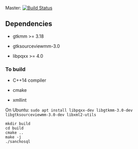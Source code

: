 Master: [![Build Status](https://travis-ci.org/lchsk/sanchosql.svg?branch=master)](https://travis-ci.org/lchsk/sanchosql)

## Dependencies

- gtkmm >= 3.18

- gtksourceviewmm-3.0

- libpqxx >= 4.0

### To build

- C++14 compiler

- cmake

- xmllint

On Ubuntu: `sudo apt install libpqxx-dev libgtkmm-3.0-dev libgtksourceviewmm-3.0-dev libxml2-utils`

```
mkdir build
cd build
cmake ..
make -j
./sanchosql
```


